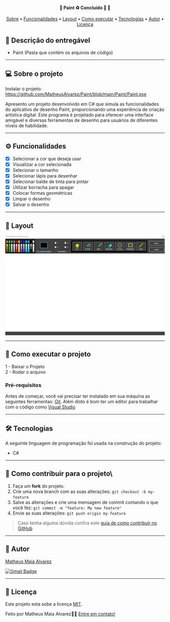 <h4 align="center"> 
	🚧  Paint ♻️ Concluído 🚀 🚧
</h4>

<p align="center">
 <a href="#-sobre-o-projeto">Sobre</a> •
 <a href="#-funcionalidades">Funcionalidades</a> •
 <a href="#-layout">Layout</a> • 
 <a href="#-como-executar-o-projeto">Como executar</a> • 
 <a href="#-tecnologias">Tecnologias</a> • 
 <a href="#-autor">Autor</a> • 
 <a href="#user-content--licença">Licença</a>
</p>

## 📄 Descrição do entregável

- Paint (Pasta que contém os arquivos de código)

---

## 💻 Sobre o projeto

Instalar o projeto: https://github.com/MatheusAlvarez/Paint/blob/main/Paint/Paint.exe

Apresento um projeto desenvolvido em C# que simula as funcionalidades do aplicativo de desenho Paint, proporcionando uma experiência de criação artística digital. Este programa é projetado para oferecer uma interface amigável e diversas ferramentas de desenho para usuários de diferentes níveis de habilidade.

---

## ⚙️ Funcionalidades

- [x] Selecionar a cor que deseja usar
- [X] Visualizar a cor selecionada
- [X] Selecionar o tamanho
- [X] Selecionar lápis para desenhar
- [X] Selecionar balde de tinta para pintar
- [X] Utilizar borracha para apagar
- [X] Colocar formas geométricas
- [X] Limpar o desenho
- [X] Salvar o desenho

---

## 🎨 Layout

![W](https://github.com/MatheusAlvarez/Paint/blob/main/_assets/paint.png)

---

## 🚀 Como executar o projeto

1 - Baixar o Projeto <br>
2 - Rodar o arquivo

### Pré-requisitos

Antes de começar, você vai precisar ter instalado em sua máquina as seguintes ferramentas:
[Git](https://git-scm.com).
Além disto é bom ter um editor para trabalhar com o código como [Visual Studio](https://learn.microsoft.com/pt-br/visualstudio/windows/?view=vs-2022)

---

## 🛠 Tecnologias

A seguinte linguagem de programação foi usada na construção do projeto:

- C#

---

## 💪 Como contribuir para o projeto\

1. Faça um **fork** do projeto.
2. Crie uma nova branch com as suas alterações: `git checkout -b my-feature`
3. Salve as alterações e crie uma mensagem de commit contando o que você fez: `git commit -m "feature: My new feature"`
4. Envie as suas alterações: `git push origin my-feature`
> Caso tenha alguma dúvida confira este [guia de como contribuir no GitHub](./CONTRIBUTING.md)

---

## 🦸 Autor

<a href="https://br.linkedin.com/in/matheus-maia-alvarez-">
Matheus Maia Alvarez</a>
 <br />
 
[![Gmail Badge](https://img.shields.io/badge/-mthalvarez2005@gmail.com-c14438?style=flat-square&logo=Gmail&logoColor=white&link=mailto:mthalvarez2005@gmail.com)](mailto:mthalvarez2005@gmail.com)

---

## 📝 Licença

Este projeto esta sobe a licença [MIT](./LICENSE).

Feito por Matheus Maia Alvarez👋🏽 [Entre em contato!](https://br.linkedin.com/in/matheus-maia-alvarez-)

